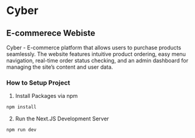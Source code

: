 # Cyber

## E-commerece Webiste

Cyber - E-commerce platform that allows users to purchase products seamlessly. The website features intuitive product ordering, easy menu navigation, real-time order status checking, and an admin dashboard for managing the site’s content and user data.

### How to Setup Project

1. Install Packages via npm

```bash
npm install
```

2. Run the Next.JS Development Server

```bash
npm run dev
```
